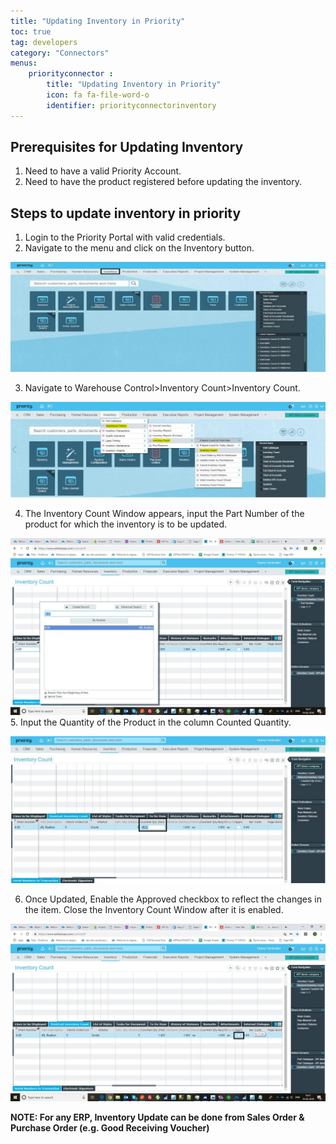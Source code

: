 ```yaml
---
title: "Updating Inventory in Priority"
toc: true
tag: developers
category: "Connectors"
menus: 
    priorityconnector :
        title: "Updating Inventory in Priority"
        icon: fa fa-file-word-o
        identifier: priorityconnectorinventory
---
```



## Prerequisites for Updating Inventory

1.	Need to have a valid Priority Account.
2.	Need to have the product registered before updating the inventory. 

## Steps to update inventory in priority

1.	Login to the Priority Portal with valid credentials.
2.	Navigate to the menu and click on the Inventory button.

![UpdateInventory-Priority1](/staticfiles/connectors/media/application-connector/UpdateInventory-Priority1.png)

3.	Navigate to Warehouse Control>Inventory Count>Inventory Count.  

![UpdateInventory-Priority2](/staticfiles/connectors/media/application-connector/UpdateInventory-Priority2.png)

4.  The Inventory Count Window appears, input the Part Number of the product for which the inventory is to be updated.

![UpdateInventory-Priority3](/staticfiles/connectors/media/application-connector/UpdateInventory-Priority3.png)
5.  Input the Quantity of the Product in the column Counted Quantity.

![UpdateInventory-Priority4](/staticfiles/connectors/media/application-connector/UpdateInventory-Priority4.png)

6.  Once Updated, Enable the Approved checkbox to reflect the changes in the item. Close the Inventory Count Window after it is enabled. 

![UpdateInventory-Priority5](/staticfiles/connectors/media/application-connector/UpdateInventory-Priority5.png)

**NOTE: For any ERP, Inventory Update can be done from Sales Order & Purchase Order (e.g. Good Receiving Voucher)**